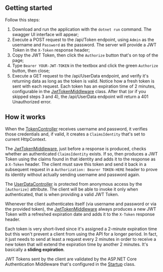 ## Getting started
Follow this steps:
 1. Download and run the application with the `dotnet run` command. The swagger UI interface will appear;
 2. Execute a POST request to the /api/Token endpoint, using `Admin` as the username and `Password` as the password. The server will provide a JWT Token in the `X-Token` response header;
 3. Copy the JWT Token, then click the `Authorize` button that's on top of the page;
 4. Type `Bearer YOUR-JWT-TOKEN` in the textbox and click the green `Authorize` button, then close;
 5. Execute a GET request to the /api/UserData endpoint, and verify it's returning data as long as the token is valid. Notice how a fresh token is sent with each request. Each token has an expiration time of 2 minutes, configurable in the [JwtTokenMiddleware](Middlewares/JwtTokenMiddleware.cs) class. After that (or if you skipped steps 3 and 4), the /api/UserData endpoint will return a 401 Unauthorized error.

## How it works
When the [TokenController](Controllers/TokenController.cs) receives username and password, it verifies those credentials and, if valid, it creates a `ClaimsIdentity` that's set to current HttpContext.

The [JwtTokenMiddleware](Middlewares/JwtTokenMiddleware.cs), just before a response is produced, checks whether an authenticated `ClaimsIdentity` exists. If so, then produces a JWT Token using the claims found in that identity and adds it to the response as a `X-Token` header.
The client must save this token and send it back in a subsequent request in a `Authorization: Bearer TOKEN-HERE` header to prove its identity without actually sending username and password again.

The [UserDataController](Controllers/UserDataController.cs) is protected from anonymous access by the `[Authorize]` attribute. The client will be able to invoke it only when authenticated, that is when providing a valid JWT Token. 

Whenever the client authenticates itself (via username and password or via the provided token), the  [JwtTokenMiddleware](Middlewares/JwtTokenMiddleware.cs) always produces a new JWT Token with a refreshed expiration date and adds it to the `X-Token` response header.

Each token is very short-lived since it's assigned a 2-minute expiration time but this won't prevent a client from using the API for a longer period. In fact, it just needs to send at least a request every 2 minutes in order to receive a new token that will extend the expiration time by another 2 minutes. It's basically a **sliding expiration**.

JWT Tokens sent by the client are validated by the ASP.NET Core Authentication Middleware that's configured in the [Startup](Startup.cs) class.